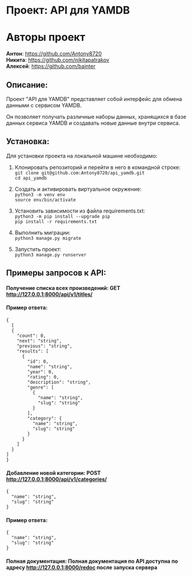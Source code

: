 # Проект: API для YAMDB

# Авторы проект
**Антон**: https://github.com/Antony8720  
**Никита**: https://github.com/nikitapatrakov  
**Алексей**: https://github.com/bainter  

## Описание:

Проект "API для YAMDB" представляет собой интерфейс для обмена данными с сервисом YAMDB.

Он позволяет получать различные наборы данных, хранящихся в базе данных сервиса YAMDB и создавать новые данные внутри сервиса.

## Установка:

Для установки проекта на локальной машине необходимо:

1. Клонировать репозиторий и перейти в него в командной строке:  
`git clone git@github.com:Antony8720/api_yamdb.git`  
`cd api_yamdb`

2. Cоздать и активировать виртуальное окружение:  
`python3 -m venv env`  
`source env/bin/activate`

3. Установить зависимости из файла requirements.txt:  
`python3 -m pip install --upgrade pip`  
`pip install -r requirements.txt`

4. Выполнить миграции:  
`python3 manage.py migrate`

5. Запустить проект:  
`python3 manage.py runserver`

## Примеры запросов к API:

#### Получение списка всех произведений: GET http://127.0.0.1:8000/api/v1/titles/

#### Пример ответа:
```
{
  [
  {
    "count": 0,
    "next": "string",
    "previous": "string",
    "results": [
      {
        "id": 0,
        "name": "string",
        "year": 0,
        "rating": 0,
        "description": "string",
        "genre": [
          {
            "name": "string",
            "slug": "string"
          }
        ],
        "category": {
          "name": "string",
          "slug": "string"
        }
      }
    ]
  }
]
}
```
#### Добавление новой категории: POST http://127.0.0.1:8000/api/v1/categories/
```
{
  "name": "string",
  "slug": "string"
}
```
#### Пример ответа:
```
{
  "name": "string",
  "slug": "string"
}
```
#### Полная документация: Полная документация по API доступна по адресу http://127.0.0.1:8000/redoc после запуска сервера

